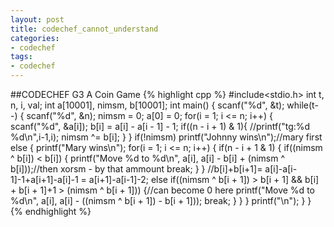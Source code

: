 ```yaml
---
layout: post
title: codechef_cannot_understand
categories: 
- codechef
tags:
- codechef
---
```


##CODECHEF G3  A Coin Game 
{% highlight cpp %} 
#include<stdio.h>
int t, n, i, val;
int a[10001], nimsm, b[10001];
int main() {
	scanf("%d", &t);
	while(t--) {
		scanf("%d", &n);
		nimsm = 0;
		a[0] = 0;
		for(i = 1; i <= n; i++) {
			scanf("%d", &a[i]);
			b[i] = a[i] - a[i - 1] - 1;
			if((n - i + 1) & 1){
				//printf("tg:%d %d\n",i-1,i);
				nimsm ^= b[i];
			}
		}
		if(!nimsm) printf("Johnny wins\n");//mary first
		else {
			printf("Mary wins\n");
			for(i = 1; i <= n; i++) {
				if(n - i + 1 & 1) {
					if((nimsm ^ b[i]) < b[i]) {
						printf("Move %d to %d\n", a[i], a[i] - b[i] + (nimsm ^ b[i]));//then xorsm - by that ammount
						break;
					}
				}
				//b[i]+b[i+1]= a[i]-a[i-1]-1+a[i+1]-a[i]-1 = a[i+1]-a[i-1]-2;
				else if((nimsm ^ b[i + 1]) > b[i + 1] && b[i] + b[i + 1]+1 > (nimsm ^ b[i + 1])) {//can become 0 here
					printf("Move %d to %d\n", a[i], a[i] - ((nimsm ^ b[i + 1]) - b[i + 1]));
					break;
				}
			}
		}
		printf("\n");
	}
} 
{% endhighlight %}

